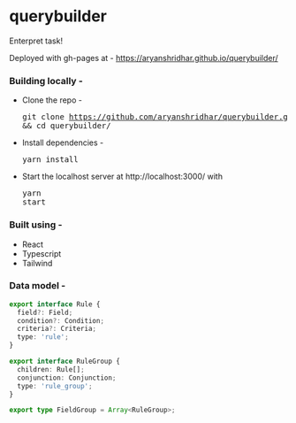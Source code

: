 # querybuilder

Enterpret task!

Deployed with gh-pages at - https://aryanshridhar.github.io/querybuilder/

### Building locally - 

* Clone the repo - <pre>git clone https://github.com/aryanshridhar/querybuilder.git && cd querybuilder/</pre>
* Install dependencies - <pre>yarn install</pre>
* Start the localhost server at http://localhost:3000/ with <pre>yarn start</pre>

### Built using - 

* React
* Typescript
* Tailwind

### Data model - 

```ts
export interface Rule {
  field?: Field;
  condition?: Condition;
  criteria?: Criteria;
  type: 'rule';
}

export interface RuleGroup {
  children: Rule[];
  conjunction: Conjunction;
  type: 'rule_group';
}

export type FieldGroup = Array<RuleGroup>;
```
